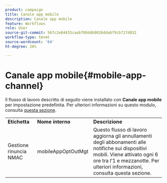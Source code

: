 ```yaml
---
product: campaign
title: Canale app mobile
description: Canale app mobile
feature: Workflows
role: User
source-git-commit: 567c2e84433caab708ddb9026dda6f9cb717d032
workflow-type: tm+mt
source-wordcount: '64'
ht-degree: 26%

---
```



# Canale app mobile{#mobile-app-channel}

Il flusso di lavoro descritto di seguito viene installato con **Canale app mobile** per impostazione predefinita. Per ulteriori informazioni su questo modulo, consulta [questa sezione](../../v8/send/push.md).

<table> 
 <tbody> 
  <tr> 
   <td> <strong>Etichetta</strong><br /> </td> 
   <td> <strong>Nome interno</strong><br /> </td> 
   <td> <strong>Descrizione</strong><br /> </td> 
  </tr> 
  <tr> 
   <td> <span class="uicontrol">Gestione rinuncia NMAC</span> <br /> </td> 
   <td> <span class="uicontrol">mobileAppOptOutMgt</span> <br /> </td> 
   <td> Questo flusso di lavoro aggiorna gli annullamenti degli abbonamenti alle notifiche sui dispositivi mobili. Viene attivato ogni 6 ore tra l’1 e mezzanotte. Per ulteriori informazioni, consulta questa sezione</a>.<br /> </td> 
  </tr> 
 </tbody> 
</table>

